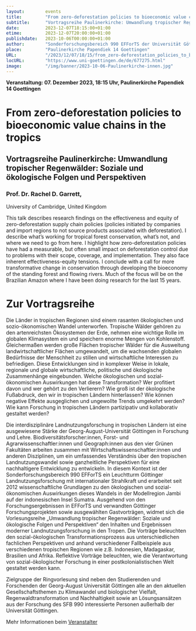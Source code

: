 ```yaml
---
layout:        events
title:         "From zero-deforestation policies to bioeconomic value chains in the tropics"
subtitle:      "Vortragsreihe Paulinerkirche: Umwandlung tropischer Regenwälder: Soziale und ökologische Folgen und Perspektiven"
date:          2023-12-07T18:15:00+01:00
etime:         2023-12-07T20:00:00+01:00
publishdate:   2023-10-06T00:00:00+01:00
author:        "Sonderforschungsbereich 990 EFForTS der Universität Göttingen"
place:         "Paulinerkirche Papendiek 14 Goettingen"
URL:           "/2023/12/07/18/15/from_zero-deforestation_policies_to_bioeconomic_value_chains_in_the_tropics"
locURL:        "https://www.uni-goettingen.de/de/677275.html"
image:         "/img/banner/2023-10-06-Paulinerkirche-innen.jpg"
---
```


**Veranstaltung: 07. Dezember 2023, 18:15 Uhr, Paulinerkirche Papendiek 14 Goettingen**

From zero-deforestation policies to bioeconomic value chains in the tropics
===========

Vortragsreihe Paulinerkirche: Umwandlung tropischer Regenwälder: Soziale und ökologische Folgen und Perspektiven
-----------
### Prof. Dr. Rachel D. Garrett,
University of Cambridge, United Kingdom

This talk describes research findings on the effectiveness and equity of zero-deforestation supply chain policies (policies initiated by companies and import regions to not source products associated with deforestation). I describe what’s working for tropical forest conservation, what’s not, and where we need to go from here. I highlight how zero-deforestation policies have had a measurable, but often small impact on deforestation control due to problems with their scope, coverage, and implementation. They also face inherent effectiveness-equity tensions. I conclude with a call for more transformative change in conservation through developing the bioeconomy of the standing forest and flowing rivers. Much of the focus will be on the Brazilian Amazon where I have been doing research for the last 15 years.

# Zur Vortragsreihe

Die Länder in tropischen Regionen sind einem rasanten ökologischen und sozio-ökonomischen Wandel unterworfen. Tropische Wälder gehören zu den artenreichsten Ökosystemen der Erde, nehmen eine wichtige Rolle im globalen Klimasystem ein und speichern enorme Mengen von Kohlenstoff. Gleichermaßen werden große Flächen tropischer Wälder für die Ausweitung landwirtschaftlicher Flächen umgewandelt, um die wachsenden globalen Bedürfnisse der Menschheit zu stillen und wirtschaftliche Interessen zu befriedigen. Diese Entwicklungen sind in komplexer Weise in lokale, regionale und globale wirtschaftliche, politische und ökologische Zusammenhänge eingebunden. Welche ökologischen und sozial-ökonomischen Auswirkungen hat diese Transformation? Wer profitiert davon und wer gehört zu den Verlierern? Wie groß ist der ökologische Fußabdruck, den wir in tropischen Ländern hinterlassen? Wie können negative Effekte ausgeglichen und ungewollte Trends umgekehrt werden? Wie kann Forschung in tropischen Ländern partizipativ und kollaborativ gestaltet werden?

Die interdisziplinäre Landnutzungsforschung in tropischen Ländern ist eine ausgewiesene Stärke der Georg-August-Universität Göttingen in Forschung und Lehre. Biodiversitätsforscher:innen, Forst- und Agrarwissenschaftler:innen und Geograph:innen aus den vier Grünen Fakultäten arbeiten zusammen mit Wirtschaftswissenschaftler:innen und anderen Disziplinen, um ein umfassendes Verständnis über den tropischen Landnutzungswandel sowie ganzheitliche Perspektiven für eine nachhaltigere Entwicklung zu entwickeln. In diesem Kontext ist der Sonderforschungsbereich 990 EFForTS ein Leuchtturm Göttinger Landnutzungsforschung mit internationaler Strahlkraft und erarbeitet seit 2012 wissenschaftliche Grundlagen zu den ökologischen und sozial-ökonomischen Auswirkungen dieses Wandels in der Modellregion Jambi auf der indonesischen Insel Sumatra.
Ausgehend von den Forschungsergebnissen in EFForTS und verwandten Göttinger Forschungsprojekten sowie ausgewählten Gastvorträgen, widmet sich die Vorlesungsreihe „Umwandlung tropischer Regenwälder: Soziale und ökologische Folgen und Perspektiven“ den Inhalten und Ergebnissen moderner Landnutzungsforschung in den Tropen. Die Vorträge beleuchten den sozial-ökologischen Transformationsprozess aus unterschiedlichen fachlichen Perspektiven und anhand verschiedener Fallbeispiele aus verschiedenen tropischen Regionen wie z.B. Indonesien, Madagaskar, Brasilien und Afrika. Reflektive Vorträge beleuchten, wie die Verantwortung von sozial-ökologischer Forschung in einer postkolonialistischen Welt gestaltet werden kann.

Zielgruppe der Ringvorlesung sind neben den Studierenden und Forschenden der Georg-August Universität Göttingen alle an den aktuellen Gesellschaftsthemen zu Klimawandel und biologischer Vielfalt, Regenwaldtransformation und Nachhaltigkeit sowie an Lösungsansätzen aus der Forschung des SFB 990 interessierte Personen außerhalb der Universität Göttingen.


Mehr Informationen beim [Veranstalter](https://www.uni-goettingen.de/de/677275.html)
